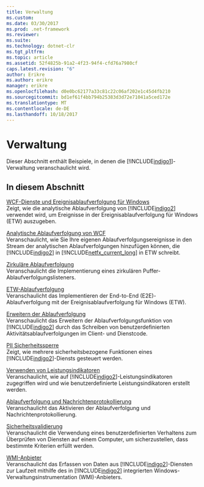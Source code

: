 ```yaml
---
title: Verwaltung
ms.custom: 
ms.date: 03/30/2017
ms.prod: .net-framework
ms.reviewer: 
ms.suite: 
ms.technology: dotnet-clr
ms.tgt_pltfrm: 
ms.topic: article
ms.assetid: 52f4825b-91a2-4f23-94f4-cfd76a7980cf
caps.latest.revision: "6"
author: Erikre
ms.author: erikre
manager: erikre
ms.openlocfilehash: d0e0bc62177a33c81c22c06af202e1c45d4fb210
ms.sourcegitcommit: bd1ef61f4bb794b25383d3d72e71041a5ced172e
ms.translationtype: MT
ms.contentlocale: de-DE
ms.lasthandoff: 10/18/2017
---
```

# <a name="management"></a>Verwaltung
Dieser Abschnitt enthält Beispiele, in denen die [!INCLUDE[indigo1](../../../../includes/indigo1-md.md)]-Verwaltung veranschaulicht wird.  
  
## <a name="in-this-section"></a>In diesem Abschnitt  
 [WCF-Dienste und Ereignisablaufverfolgung für Windows](../../../../docs/framework/wcf/samples/wcf-services-and-event-tracing-for-windows.md)  
 Zeigt, wie die analytische Ablaufverfolgung von [!INCLUDE[indigo2](../../../../includes/indigo2-md.md)] verwendet wird, um Ereignisse in der Ereignisablaufverfolgung für Windows (ETW) auszugeben.  
  
 [Analytische Ablaufverfolgung von WCF](../../../../docs/framework/wcf/samples/wcf-analytic-tracing.md)  
 Veranschaulicht, wie Sie Ihre eigenen Ablaufverfolgungsereignisse in den Stream der analytischen Ablaufverfolgungen hinzufügen können, die [!INCLUDE[indigo2](../../../../includes/indigo2-md.md)] in [!INCLUDE[netfx_current_long](../../../../includes/netfx-current-long-md.md)] in ETW schreibt.  
  
 [Zirkuläre Ablaufverfolgung](../../../../docs/framework/wcf/samples/circular-tracing.md)  
 Veranschaulicht die Implementierung eines zirkulären Puffer-Ablaufverfolgungslisteners.  
  
 [ETW-Ablaufverfolgung](../../../../docs/framework/wcf/samples/etw-tracing.md)  
 Veranschaulicht das Implementieren der End-to-End (E2E)-Ablaufverfolgung mit der Ereignisablaufverfolgung für Windows (ETW).  
  
 [Erweitern der Ablaufverfolgung](../../../../docs/framework/wcf/samples/extending-tracing.md)  
 Veranschaulicht das Erweitern der Ablaufverfolgungsfunktion von [!INCLUDE[indigo2](../../../../includes/indigo2-md.md)] durch das Schreiben von benutzerdefinierten Aktivitätsablaufverfolgungen im Client- und Dienstcode.  
  
 [PII Sicherheitssperre](../../../../docs/framework/wcf/samples/pii-security-lockdown.md)  
 Zeigt, wie mehrere sicherheitsbezogene Funktionen eines [!INCLUDE[indigo2](../../../../includes/indigo2-md.md)]-Diensts gesteuert werden.  
  
 [Verwenden von Leistungsindikatoren](../../../../docs/framework/wcf/samples/using-performance-counters.md)  
 Veranschaulicht, wie auf [!INCLUDE[indigo2](../../../../includes/indigo2-md.md)]-Leistungsindikatoren zugegriffen wird und wie benutzerdefinierte Leistungsindikatoren erstellt werden.  
  
 [Ablaufverfolgung und Nachrichtenprotokollierung](../../../../docs/framework/wcf/samples/tracing-and-message-logging.md)  
 Veranschaulicht das Aktivieren der Ablaufverfolgung und Nachrichtenprotokollierung.  
  
 [Sicherheitsvalidierung](../../../../docs/framework/wcf/samples/security-validation.md)  
 Veranschaulicht die Verwendung eines benutzerdefinierten Verhaltens zum Überprüfen von Diensten auf einem Computer, um sicherzustellen, dass bestimmte Kriterien erfüllt werden.  
  
 [WMI-Anbieter](../../../../docs/framework/wcf/samples/wmi-provider.md)  
 Veranschaulicht das Erfassen von Daten aus [!INCLUDE[indigo2](../../../../includes/indigo2-md.md)]-Diensten zur Laufzeit mithilfe des in [!INCLUDE[indigo2](../../../../includes/indigo2-md.md)] integrierten Windows-Verwaltungsinstrumentation (WMI)-Anbieters.

